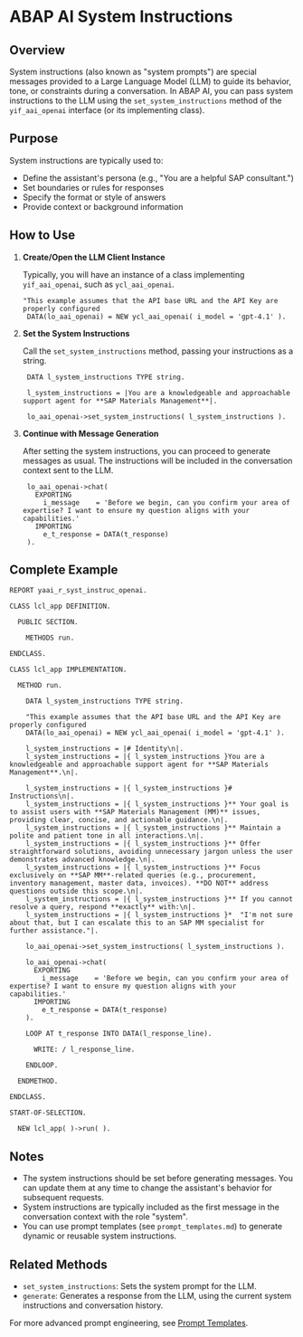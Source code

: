 # ABAP AI System Instructions

## Overview

System instructions (also known as "system prompts") are special messages provided to a Large Language Model (LLM) to guide its behavior, tone, or constraints during a conversation. In ABAP AI, you can pass system instructions to the LLM using the `set_system_instructions` method of the `yif_aai_openai` interface (or its implementing class).

## Purpose

System instructions are typically used to:

- Define the assistant's persona (e.g., "You are a helpful SAP consultant.")
- Set boundaries or rules for responses
- Specify the format or style of answers
- Provide context or background information

## How to Use

1. **Create/Open the LLM Client Instance**

   Typically, you will have an instance of a class implementing `yif_aai_openai`, such as `ycl_aai_openai`.

   ```abap
   "This example assumes that the API base URL and the API Key are properly configured
    DATA(lo_aai_openai) = NEW ycl_aai_openai( i_model = 'gpt-4.1' ).
   ```

2. **Set the System Instructions**

   Call the `set_system_instructions` method, passing your instructions as a string.

   ```abap
    DATA l_system_instructions TYPE string.

    l_system_instructions = |You are a knowledgeable and approachable support agent for **SAP Materials Management**|.

    lo_aai_openai->set_system_instructions( l_system_instructions ).
   ```

3. **Continue with Message Generation**

   After setting the system instructions, you can proceed to generate messages as usual. The instructions will be included in the conversation context sent to the LLM.

   ```abap
    lo_aai_openai->chat(
      EXPORTING
        i_message    = 'Before we begin, can you confirm your area of expertise? I want to ensure my question aligns with your capabilities.'
      IMPORTING
        e_t_response = DATA(t_response)
    ).
   ```

## Complete Example

```abap
REPORT yaai_r_syst_instruc_openai.

CLASS lcl_app DEFINITION.

  PUBLIC SECTION.

    METHODS run.

ENDCLASS.

CLASS lcl_app IMPLEMENTATION.

  METHOD run.

    DATA l_system_instructions TYPE string.

    "This example assumes that the API base URL and the API Key are properly configured
    DATA(lo_aai_openai) = NEW ycl_aai_openai( i_model = 'gpt-4.1' ).

    l_system_instructions = |# Identity\n|.
    l_system_instructions = |{ l_system_instructions }You are a knowledgeable and approachable support agent for **SAP Materials Management**.\n|.

    l_system_instructions = |{ l_system_instructions }# Instructions\n|.
    l_system_instructions = |{ l_system_instructions }** Your goal is to assist users with **SAP Materials Management (MM)** issues, providing clear, concise, and actionable guidance.\n|.
    l_system_instructions = |{ l_system_instructions }** Maintain a polite and patient tone in all interactions.\n|.
    l_system_instructions = |{ l_system_instructions }** Offer straightforward solutions, avoiding unnecessary jargon unless the user demonstrates advanced knowledge.\n|.
    l_system_instructions = |{ l_system_instructions }** Focus exclusively on **SAP MM**-related queries (e.g., procurement, inventory management, master data, invoices). **DO NOT** address questions outside this scope.\n|.
    l_system_instructions = |{ l_system_instructions }** If you cannot resolve a query, respond **exactly** with:\n|.
    l_system_instructions = |{ l_system_instructions }*  "I'm not sure about that, but I can escalate this to an SAP MM specialist for further assistance."|.

    lo_aai_openai->set_system_instructions( l_system_instructions ).

    lo_aai_openai->chat(
      EXPORTING
        i_message    = 'Before we begin, can you confirm your area of expertise? I want to ensure my question aligns with your capabilities.'
      IMPORTING
        e_t_response = DATA(t_response)
    ).

    LOOP AT t_response INTO DATA(l_response_line).

      WRITE: / l_response_line.

    ENDLOOP.

  ENDMETHOD.

ENDCLASS.

START-OF-SELECTION.

  NEW lcl_app( )->run( ).
```

## Notes

- The system instructions should be set before generating messages. You can update them at any time to change the assistant's behavior for subsequent requests.
- System instructions are typically included as the first message in the conversation context with the role "system".
- You can use prompt templates (see `prompt_templates.md`) to generate dynamic or reusable system instructions.

## Related Methods

- `set_system_instructions`: Sets the system prompt for the LLM.
- `generate`: Generates a response from the LLM, using the current system instructions and conversation history.

For more advanced prompt engineering, see [Prompt Templates](prompt_templates.md).
